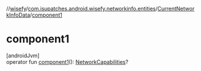 //[wisefy](../../../index.md)/[com.isupatches.android.wisefy.networkinfo.entities](../index.md)/[CurrentNetworkInfoData](index.md)/[component1](component1.md)

# component1

[androidJvm]\
operator fun [component1](component1.md)(): [NetworkCapabilities](https://developer.android.com/reference/kotlin/android/net/NetworkCapabilities.html)?
